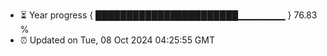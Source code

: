 - ⏳ Year progress { ███████████████████████▁▁▁▁▁▁▁ } 76.83 %
- ⏰ Updated on Tue, 08 Oct 2024 04:25:55 GMT

